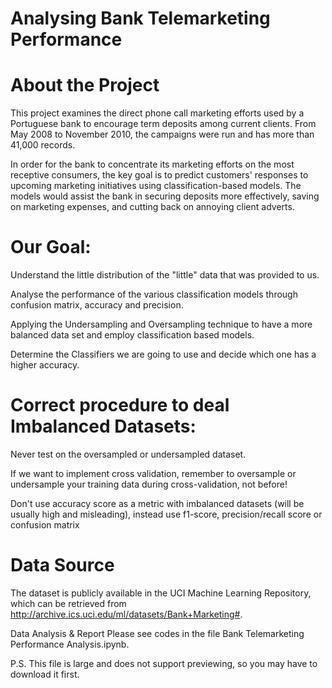 # Analysing Bank Telemarketing Performance

# About the Project
This project examines the direct phone call marketing efforts used by a Portuguese bank to encourage term deposits among current clients. From May 2008 to November 2010, the campaigns were run and has more than 41,000 records.

In order for the bank to concentrate its marketing efforts on the most receptive consumers, the key goal is to predict customers' responses to upcoming marketing initiatives using classification-based models. The models would assist the bank in securing deposits more effectively, saving on marketing expenses, and cutting back on annoying client adverts.

# Our Goal:

Understand the little distribution of the "little" data that was provided to us.

Analyse the performance of the various classification models through confusion matrix, accuracy and precision.

Applying the Undersampling and Oversampling technique to have a more balanced data set and employ classification based models. 

Determine the Classifiers we are going to use and decide which one has a higher accuracy.

# Correct procedure to deal Imbalanced Datasets:

Never test on the oversampled or undersampled dataset.

If we want to implement cross validation, remember to oversample or undersample your training data during cross-validation, not before!

Don't use accuracy score as a metric with imbalanced datasets (will be usually high and misleading), instead use f1-score, precision/recall score or confusion matrix

# Data Source

The dataset is publicly available in the UCI Machine Learning Repository, which can be retrieved from http://archive.ics.uci.edu/ml/datasets/Bank+Marketing#.

Data Analysis & Report
Please see codes in the file Bank Telemarketing Performance Analysis.ipynb.

P.S. This file is large and does not support previewing, so you may have to download it first.

